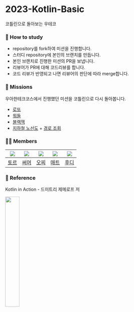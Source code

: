 # 2023-Kotlin-Basic
코틀린으로 돌아보는 우테코

### :pencil: How to study
- repository를 fork하여 미션을 진행합니다.
- 스터디 repository에 본인의 브랜치를 만듭니다.
- 본인 브랜치로 진행한 미션의 PR을 보냅니다.
- 리뷰어가 PR에 대해 코드리뷰를 합니다.
- 코드 리뷰가 반영되고 나면 리뷰어의 판단에 따라 merge합니다.

### :rocket: Missions
우아한테크코스에서 진행했던 미션을 코틀린으로 다시 돌아봅니다.
- [로또](https://github.com/woowacourse/java-lotto)
- [워들](https://github.com/woowahan-pjs/kotlin-wordle)
- [블랙잭](https://github.com/woowacourse/java-blackjack)
- [지하철 노선도](https://github.com/woowacourse/atdd-subway-map) + [경로 조회](https://github.com/woowacourse/atdd-subway-path)

### :student: Members
|![](https://github.com/injoon2019.png?size=100)|![](https://github.com/hyewoncc.png?size=100)|![](https://github.com/Ohzzi.png?size=100)|![](https://github.com/hyeonic.png?size=100)|![](https://github.com/devHudi.png?size=100)|
|:-:|:-:|:-:|:-:|:-:|
|[토르](https://github.com/injoon2019)|[써머](https://github.com/hyewoncc)|[오찌](https://github.com/Ohzzi)|[매트](https://github.com/hyeonic)|[후디](https://github.com/devHudi)|

### :book: Reference
Kotlin in Action - 드미트리 제메로프 저

<img src="https://user-images.githubusercontent.com/66253212/210948161-448f8511-7669-4897-9eed-87d1add7d1f9.png" width="30%" height="30%">
